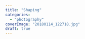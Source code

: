 ```yaml
---
title: "Shaping"
categories: 
  - "photography"
coverImage: "20180114_122718.jpg"
draft: true
---
```



